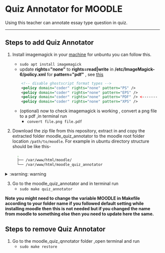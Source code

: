 # Quiz Annotator for MOODLE

Using this teacher can annotate essay type question in quiz.
___

## Steps to add Quiz Annotator

1. Install imagemagick in your [machine](https://linoxide.com/install-latest-imagemagick-on-ubuntu-20-04/) for unbuntu you can follow this.
    * `sudo apt install imagemagick`
    *  update __rights="none"__ to __rights=read|write__ in __/etc/ImageMagick-6/policy.xml__  for __pattern="pdf"__ , see [this](https://askubuntu.com/questions/1181762/imagemagickconvert-im6-q16-no-images-defined)
    ```xml
        <!-- disable ghostscript format types -->
        <policy domain="coder" rights="none" pattern="PS" />
        <policy domain="coder" rights="none" pattern="EPS" />
        <policy domain="coder" rights="none" pattern="PDF" /> <------- Here!!
        <policy domain="coder" rights="none" pattern="XPS" />

    ```

    * (optional) now to check imagemagick is working , convert a png file to a pdf ,in terminal run 
        * `convert file.png file.pdf`  
2. Download the zip file from this repository, extract in and copy the extracted folder moodle_quiz_annotator to the moodle root folder location `/path/to/moodle`. For example in ubuntu directory structure should be like this-
    ```bash
      .
      ├── /var/www/html/moodle/
      └── /var/www/html/moodle_quiz_annotator
    ```

<details><summary> :warning: warning </summary>
 
#### after step 3 these files are going to be changed
    * moodle/quesiton/type/essay/renderer.php
    * moodle/mod/quiz/comment.php
</details>

 

3. Go to the moodle_quiz_annotator and in terminal run 
    * `sudo make quiz_annotator`

__Note you might need to change the variable MOODLE in Makefile according to your folder name if you followed default setting while installing moodle then this is not needed but if you changed the name from moodle to something else then you need to update here the same.__ 



## Steps to remove Quiz Annotator 
1. Go to the moodle_quiz_qnnotator folder ,open terminal and run 
    * `sudo make restore`

